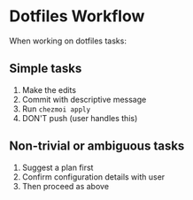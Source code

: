 # Dotfiles Workflow

When working on dotfiles tasks:

## Simple tasks
1. Make the edits
2. Commit with descriptive message
3. Run `chezmoi apply`
4. DON'T push (user handles this)

## Non-trivial or ambiguous tasks
1. Suggest a plan first
2. Confirm configuration details with user
3. Then proceed as above
